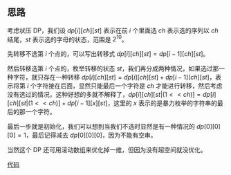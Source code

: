 ## 思路
考虑状压 DP，我们设 $dp[i][ch][st]$ 表示在前 $i$ 个里面选 $ch$ 表示选的序列以 $ch$ 结尾，$st$ 表示选的字母的状态，范围是 $2^{10}$。

先转移不选第 $i$ 个点的，可以写出转移式 $dp[i][ch][st]=dp[i-1][ch][st]$。

然后转移选第 $i$ 个点的，枚举转移的状态 $st$，我们再分成两种情况，如果选过那一种字符，就只存在一种转移 $dp[i][ch][st]=dp[i][ch][st]+dp[i-1][ch][st]$，表示将第 $i$ 个字符接在后面，显然只能最后一个字符是 $ch$ 才能进行转移，然后考虑没有选过的情况，这种好想的多就不解释了，$dp[i][ch][st|(1<<ch)]=dp[i][ch][st|(1<<ch)]+dp[i-1][x][st]$，这里的 $x$ 表示的是暴力枚举的字符串的最后的那一个字符。

最后一步就是初始化，我们可以想到当我们不选时显然是有一种情况的 $dp[0][0][0]=1$，最后记得减去 $dp[0][0][0]$，因为不能有空串。

当然这个 DP 还可用滚动数组来优化掉一维，但因为没有超空间就没优化。

[代码](https://atcoder.jp/contests/abc215/submissions/39559766)
